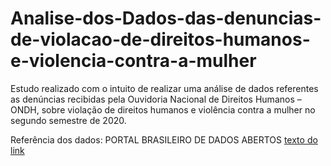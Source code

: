 # Analise-dos-Dados-das-denuncias-de-violacao-de-direitos-humanos-e-violencia-contra-a-mulher
Estudo realizado com o intuito de realizar uma análise de dados referentes as denúncias recibidas pela Ouvidoria Nacional de Direitos Humanos – ONDH, sobre  violação de direitos humanos e violência contra a mulher no segundo semestre de 2020.

Referência dos dados: PORTAL BRASILEIRO DE DADOS ABERTOS
[texto do link](https://https://dados.gov.br/dataset/ouvidoria-nacional-de-direitos-humanos-ondh)
